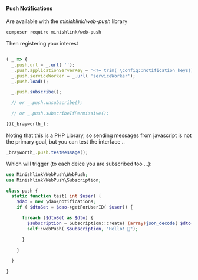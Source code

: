 #### Push Notifications

Are available with the _minishlink/web-push_ library

```bash
composer require minishlink/web-push
```

Then registering your interest

```javascript

( _ => {
  _.push.url = _.url( '');
  _.push.applicationServerKey = '<?= trim( \config::notification_keys()->pubKey) ?>'; // note php on this line
  _.push.serviceWorker = _.url( 'serviceWorker');
  _.push.load();

  _.push.subscribe();

  // or _.push.unsubscribe();

  // or _.push.subscribeIfPermissive();

})(_brayworth_);

```

Noting that this is a PHP Library, so sending messages from javascript is not the primary goal, but you can test the interface ..
```javascript
_brayworth_.push.testMessage();
```

Which will trigger (to each deice you are subscribed too ...):

```php
use Minishlink\WebPush\WebPush;
use Minishlink\WebPush\Subscription;

class push {
  static function test( int $user) {
    $dao = new \dao\notifications;
    if ( $dtoSet = $dao->getForUserID( $user)) {

      foreach ($dtoSet as $dto) {
        $subscription = Subscription::create( (array)json_decode( $dto->json));
        self::webPush( $subscription, "Hello! 👋");

      }

    }

  }

}
```
